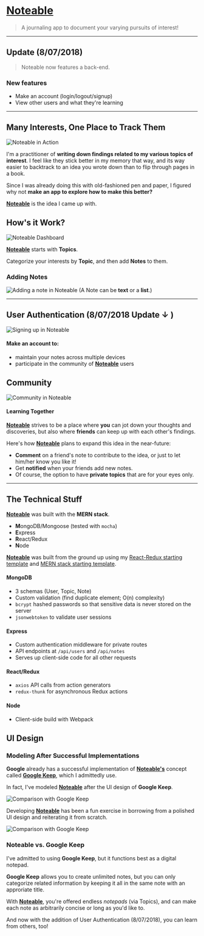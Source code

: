 # [Noteable](http://noteable1.herokuapp.com/)

> A journaling app to document your varying pursuits of interest!

---

## Update (8/07/2018)
> Noteable now features a back-end.


### New features
- Make an account (login/logout/signup)
- View other users and what they're learning

---

## Many Interests, One Place to Track Them

![Noteable in Action](/assets2/gif/Showcase.gif)

I'm a practitioner of **writing down findings related to my various topics of interest**. I feel like they stick better in my memory that way, and its way easier to backtrack to an idea you wrote down than to flip through pages in a book.

Since I was already doing this with old-fashioned pen and paper, I figured why not **make an app to explore how to make this better?**

**[Noteable](http://noteable1.herokuapp.com/)** is the idea I came up with.

## How's it Work?
![Noteable Dashboard](/assets2/img/Topics.png)

**[Noteable](http://noteable1.herokuapp.com/)** starts with **Topics**.

Categorize your interests by **Topic**, and then add **Notes** to them.


### Adding Notes

![Adding a note in Noteable](/assets2/gif/AddNote.gif)
(A Note can be **text** or a **list**.)


---

## User Authentication (8/07/2018 Update &darr; )
![Signing up in Noteable](/assets2/gif/SignUp.gif)

#### Make an account to:
- maintain your notes across multiple devices
- participate in the community of **[Noteable](http://noteable1.herokuapp.com/)** users


## Community
![Community in Noteable](/assets2/gif/Users.gif)
#### Learning Together
**[Noteable](http://noteable1.herokuapp.com/)** strives to be a place where **you** can jot down your thoughts and discoveries, but also where **friends** can keep up with each other's findings.

Here's how **[Noteable](http://noteable1.herokuapp.com/)** plans to expand this idea in the near-future:
- **Comment** on a friend's note to contribute to the idea, or just to let him/her know you like it!
- Get **notified** when your friends add new notes.
- Of course, the option to have **private topics** that are for your eyes only.

---

## The Technical Stuff
**[Noteable](http://noteable1.herokuapp.com/)** was built with the **MERN stack**.
- **M**ongoDB/Mongoose (tested with `mocha`)
- **E**xpress
- **R**eact/Redux
- **N**ode

**[Noteable](http://noteable1.herokuapp.com/)** was built from the ground up using my [React-Redux starting template](https://github.com/devonbahary/react-redux-starter-template) and [MERN stack starting template](https://github.com/devonbahary/mern-template).

#### MongoDB
- 3 schemas (User, Topic, Note)
- Custom validation (find duplicate element; O(n) complexity)
- `bcrypt` hashed passwords so that sensitive data is never stored on the server
- `jsonwebtoken` to validate user sessions


#### Express
- Custom authentication middleware for private routes
- API endpoints at `/api/users` and `/api/notes`
- Serves up client-side code for all other requests

#### React/Redux
- `axios` API calls from action generators
- `redux-thunk` for asynchronous Redux actions

#### Node
- Client-side build with Webpack

## UI Design

### Modeling After Successful Implementations

**Google** already has a successful implementation of **[Noteable's](http://noteable1.herokuapp.com/)** concept called **[Google Keep](https://keep.google.com/)**, which I admittedly use.

In fact, I've modeled **[Noteable](http://noteable1.herokuapp.com/)** after the UI design of **Google Keep**.

![Comparison with Google Keep](/assets2/img/Wireframe1.png)

Developing **[Noteable](http://noteable1.herokuapp.com/)** has been a fun exercise in borrowing from a polished UI design and reiterating it from scratch.

![Comparison with Google Keep](/assets2/img/Wireframe2.png)

### Noteable vs. Google Keep

I've admitted to using **Google Keep**, but it functions best as a digital notepad.

**Google Keep** allows you to create unlimited notes, but you can only categorize related information by keeping it all in the same note with an approriate title.

With **[Noteable](http://noteable1.herokuapp.com/)**, you're offered endless *notepads* (via Topics), and can make each note as arbitrarily concise or long as you'd like to.

And now with the addition of User Authentication (8/07/2018), you can learn from others, too!
